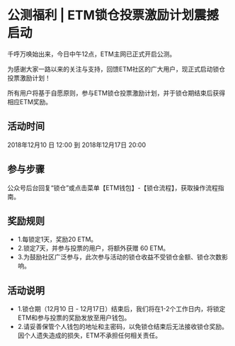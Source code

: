 # 公测福利 | ETM锁仓投票激励计划震撼启动


千呼万唤始出来，今日中午12点，ETM主网已正式开启公测。

为感谢大家一路以来的关注与支持，回馈ETM社区的广大用户，现正式启动锁仓投票激励计划！

所有用户将基于自愿原则，参与ETM锁仓投票激励计划，并于锁仓期结束后获得相应ETM奖励。

## 活动时间

2018年12月10 日 12:00 到 2018年12月17日 20:00
## 参与步骤

公众号后台回复“锁仓”或点击菜单【ETM钱包】-【锁仓流程】，获取操作流程指南。

## 奖励规则
* 1.每锁定1天，奖励20 ETM。
* 2.锁定7天，并参与投票的用户，将额外获赠 60 ETM。
* 3.为鼓励社区广泛参与，此次参与活动的锁仓收益不受锁仓金额、锁仓次数影响。

## 活动说明

- 1.锁仓期（12月10 日 - 12月17日）结束后，我们将在1-2个工作日内，将锁定ETM和参与投票的奖励发放至用户钱包。
- 2.请妥善保管个人钱包的地址和主密码，以免锁仓结束后无法接收锁仓奖励。因个人遗失造成的损失，ETM不承担任何相关责任。

